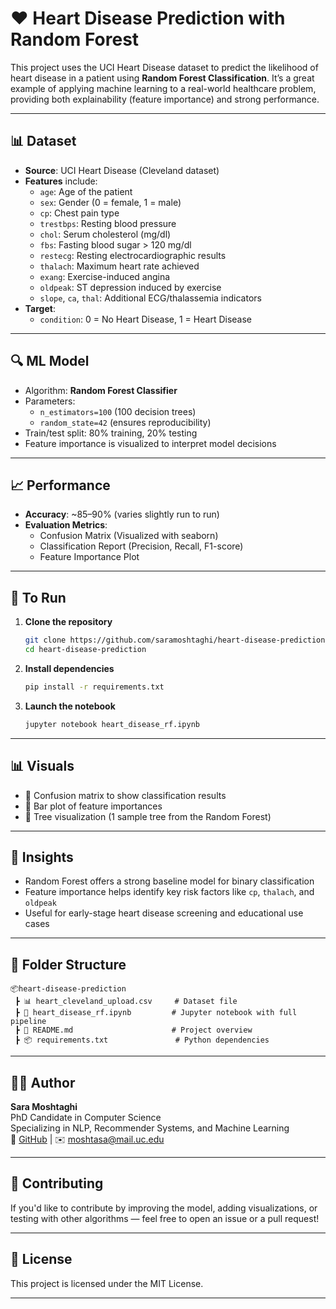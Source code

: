 # ❤️ Heart Disease Prediction with Random Forest

This project uses the UCI Heart Disease dataset to predict the likelihood of heart disease in a patient using **Random Forest Classification**. It’s a great example of applying machine learning to a real-world healthcare problem, providing both explainability (feature importance) and strong performance.

---

## 📊 Dataset

- **Source**: UCI Heart Disease (Cleveland dataset)
- **Features** include:
  - `age`: Age of the patient
  - `sex`: Gender (0 = female, 1 = male)
  - `cp`: Chest pain type
  - `trestbps`: Resting blood pressure
  - `chol`: Serum cholesterol (mg/dl)
  - `fbs`: Fasting blood sugar > 120 mg/dl
  - `restecg`: Resting electrocardiographic results
  - `thalach`: Maximum heart rate achieved
  - `exang`: Exercise-induced angina
  - `oldpeak`: ST depression induced by exercise
  - `slope`, `ca`, `thal`: Additional ECG/thalassemia indicators
- **Target**:  
  - `condition`: 0 = No Heart Disease, 1 = Heart Disease

---

## 🔍 ML Model

- Algorithm: **Random Forest Classifier**
- Parameters:
  - `n_estimators=100` (100 decision trees)
  - `random_state=42` (ensures reproducibility)
- Train/test split: 80% training, 20% testing
- Feature importance is visualized to interpret model decisions

---

## 📈 Performance

- **Accuracy**: ~85–90% (varies slightly run to run)
- **Evaluation Metrics**:
  - Confusion Matrix (Visualized with seaborn)
  - Classification Report (Precision, Recall, F1-score)
  - Feature Importance Plot

---

## 🚀 To Run

1. **Clone the repository**  
   ```bash
   git clone https://github.com/saramoshtaghi/heart-disease-prediction.git
   cd heart-disease-prediction
   ```

2. **Install dependencies**  
   ```bash
   pip install -r requirements.txt
   ```

3. **Launch the notebook**  
   ```bash
   jupyter notebook heart_disease_rf.ipynb
   ```

---

## 📊 Visuals

- 📌 Confusion matrix to show classification results
- 📌 Bar plot of feature importances
- 📌 Tree visualization (1 sample tree from the Random Forest)

---

## 🧠 Insights

- Random Forest offers a strong baseline model for binary classification
- Feature importance helps identify key risk factors like `cp`, `thalach`, and `oldpeak`
- Useful for early-stage heart disease screening and educational use cases

---

## 📁 Folder Structure

```
📦heart-disease-prediction
 ┣ 📊 heart_cleveland_upload.csv     # Dataset file
 ┣ 📓 heart_disease_rf.ipynb         # Jupyter notebook with full pipeline
 ┣ 📜 README.md                      # Project overview
 ┣ 📦 requirements.txt               # Python dependencies
```

---

## 👩‍💻 Author

**Sara Moshtaghi**  
PhD Candidate in Computer Science  
Specializing in NLP, Recommender Systems, and Machine Learning  
🔗 [GitHub](https://github.com/saramoshtaghi) | ✉️ moshtasa@mail.uc.edu

---

## 🤝 Contributing

If you'd like to contribute by improving the model, adding visualizations, or testing with other algorithms — feel free to open an issue or a pull request!

---

## 📄 License

This project is licensed under the MIT License.

---
